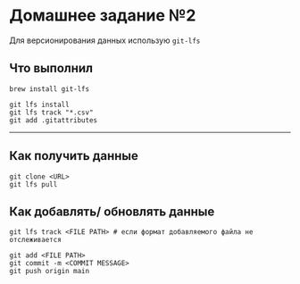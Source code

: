 # Домашнее задание №2
Для версионирования данных использую `git-lfs`

## Что выполнил
```shell
brew install git-lfs

git lfs install
git lfs track "*.csv"
git add .gitattributes
```

---
## Как получить данные
```shell
git clone <URL>
git lfs pull
```

## Как добавлять/ обновлять данные

```shell
git lfs track <FILE PATH> # если формат добавляемого файла не отслеживается

git add <FILE PATH>
git commit -m <COMMIT MESSAGE> 
git push origin main
```

